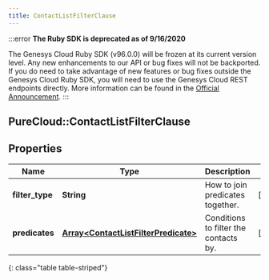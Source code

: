 ```yaml
---
title: ContactListFilterClause
---
```


:::error
**The Ruby SDK is deprecated as of 9/16/2020**

The Genesys Cloud Ruby SDK (v96.0.0) will be frozen at its current version level. Any new enhancements to our API or bug fixes will not be backported. If you do need to take advantage of new features or bug fixes outside the Genesys Cloud Ruby SDK, you will need to use the Genesys Cloud REST endpoints directly. More information can be found in the [Official Announcement](https://developer.mypurecloud.com/forum/t/announcement-genesys-cloud-ruby-sdk-end-of-life/8850).
:::


## PureCloud::ContactListFilterClause

## Properties

|Name | Type | Description | Notes|
|------------ | ------------- | ------------- | -------------|
| **filter_type** | **String** | How to join predicates together. | [optional] |
| **predicates** | [**Array&lt;ContactListFilterPredicate&gt;**](ContactListFilterPredicate.html) | Conditions to filter the contacts by. | [optional] |
{: class="table table-striped"}


